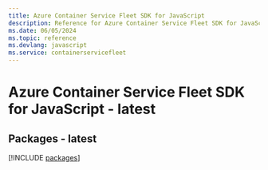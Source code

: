```yaml
---
title: Azure Container Service Fleet SDK for JavaScript
description: Reference for Azure Container Service Fleet SDK for JavaScript
ms.date: 06/05/2024
ms.topic: reference
ms.devlang: javascript
ms.service: containerservicefleet
---
```

# Azure Container Service Fleet SDK for JavaScript - latest
## Packages - latest
[!INCLUDE [packages](container-service-fleet-index.md)]